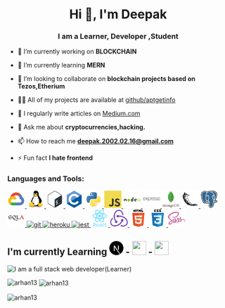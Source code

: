 <h1 align="center">Hi 👋, I'm Deepak</h1>
<h3 align="center">I am a Learner, Developer ,Student</h3>



- 🔭 I’m currently working on **BLOCKCHAIN**

- 🌱 I’m currently learning **MERN**

- 👯 I’m looking to collaborate on **blockchain projects based on Tezos,Etherium**

- 👨‍💻 All of my projects are available at [github/aptgetinfo](https://github.com/aptgetinfo)

- 📝 I regularly write articles on [Medium.com](https://aptgetinfo.medium.com/)

- 💬 Ask me about **cryptocurrencies,hacking.**

- 📫 How to reach me **deepak.2002.02.16@gmail.com**

- ⚡ Fun fact **I hate frontend**


<h3 align="left">Languages and Tools:</h3>
<p align="left">
  <a href="https://console.cloud.google.com/" target="_blank">
    <img
      src="https://raw.githubusercontent.com/devicons/devicon/master/icons/googlecloud/googlecloud-original.svg"
      alt="gcp"
      width="40"
      height="40"
    />
  </a>

  <a href="https://console.cloud.google.com/" target="_blank">
    <img
      src="https://raw.githubusercontent.com/devicons/devicon/master/icons/linux/linux-original.svg"
      alt="linux"
      width="40"
      height="40"
    />
  </a>

  <a href="https://console.cloud.google.com/" target="_blank">
    <img
      src="https://raw.githubusercontent.com/devicons/devicon/master/icons/bash/bash-original.svg"
      alt="bash"
      width="40"
      height="40"
    />
  </a>


  <a href="https://www.cprogramming.com/" target="_blank">
    <img
      src="https://raw.githubusercontent.com/devicons/devicon/master/icons/c/c-original.svg"
      alt="c"
      width="40"
      height="40"
    />
  </a>


  <a href="https://www.python.org/" target="_blank">
    <img
      src="https://raw.githubusercontent.com/devicons/devicon/master/icons/python/python-original.svg"
      alt="python"
      width="40"
      height="40"
    />
  </a>


  <a href="https://developer.mozilla.org/en-US/docs/Web/JavaScript" target="_blank">
    <img
      src="https://raw.githubusercontent.com/devicons/devicon/master/icons/javascript/javascript-original.svg"
      alt="javascript"
      width="40"
      height="40"
    />
  </a>


  <a href="https://nodejs.org" target="_blank">
    <img
      src="https://raw.githubusercontent.com/devicons/devicon/master/icons/nodejs/nodejs-original-wordmark.svg"
      alt="nodejs"
      width="40"
      height="40"
    />
  </a>



   <a href="https://nodejs.org" target="_blank">
    <img
      src="https://raw.githubusercontent.com/devicons/devicon/master/icons/express/express-original-wordmark.svg"
      alt="nodejs"
      width="40"
      height="40"
    />
  </a>

  <a href="https://www.mongodb.com/" target="_blank">
    <img
      src="https://raw.githubusercontent.com/devicons/devicon/master/icons/mongodb/mongodb-original-wordmark.svg"
      alt="mongodb"
      width="40"
      height="40"
    />
  </a>


  <a href="https://www.postgresql.org/" target="_blank">
    <img
      src="https://raw.githubusercontent.com/devicons/devicon/master/icons/flask/flask-original.svg"
      alt="postgresql"
      width="40"
      height="40"
    />
  </a>


  <a href="https://www.postgresql.org/" target="_blank">
    <img
      src="https://raw.githubusercontent.com/devicons/devicon/master/icons/postgresql/postgresql-original.svg"
      alt="postgresql"
      width="40"
      height="40"
    />
  </a>

  <a href="https://www.postgresql.org/" target="_blank">
    <img
      src="https://raw.githubusercontent.com/devicons/devicon/master/icons/sqlalchemy/sqlalchemy-original.svg"
      alt="postgresql"
      width="40"
      height="40"
    />
  </a>




  <a href="https://git-scm.com/" target="_blank">
    <img
      src="https://www.vectorlogo.zone/logos/git-scm/git-scm-icon.svg"
      alt="git"
      width="40"
      height="40"
    />
  </a>
  <a href="https://heroku.com" target="_blank">
    <img
      src="https://www.vectorlogo.zone/logos/heroku/heroku-icon.svg"
      alt="heroku"
      width="40"
      height="40"
    />
  </a>


  <a href="https://jestjs.io" target="_blank">
    <img
      src="https://www.vectorlogo.zone/logos/jestjsio/jestjsio-icon.svg"
      alt="jest"
      width="40"
      height="40"
    />
  </a>


  <a href="https://reactjs.org/" target="_blank">
    <img
      src="https://raw.githubusercontent.com/devicons/devicon/master/icons/react/react-original-wordmark.svg"
      alt="react"
      width="40"
      height="40"
    />
  </a>
  <a href="https://redux.js.org" target="_blank">
    <img
      src="https://raw.githubusercontent.com/devicons/devicon/master/icons/redux/redux-original.svg"
      alt="redux"
      width="40"
      height="40"
    />
  </a>

  <a href="https://www.w3.org/html/" target="_blank">
    <img
      src="https://raw.githubusercontent.com/devicons/devicon/master/icons/html5/html5-original-wordmark.svg"
      alt="html5"
      width="40"
      height="40"
    />
  </a>

  <a href="https://www.w3schools.com/css/" target="_blank">
    <img
      src="https://raw.githubusercontent.com/devicons/devicon/master/icons/css3/css3-original-wordmark.svg"
      alt="css3"
      width="40"
      height="40"
    />
  </a>


  <a href="https://sass-lang.com" target="_blank">
    <img
      src="https://raw.githubusercontent.com/devicons/devicon/master/icons/sass/sass-original.svg"
      alt="sass"
      width="40"
      height="40"
    />
  </a>
</p>


## I'm currently Learning <img height="32" width="32" src="https://raw.githubusercontent.com/devicons/devicon/master/icons/nextjs/nextjs-original.svg" /> - <img height="32" width="32" src="https://cdn.jsdelivr.net/npm/simple-icons@v4/icons/vuetify.svg" /> - <img height="32" width="32" src="https://cdn.jsdelivr.net/npm/simple-icons@v4/icons/firebase.svg" />


![I am a full stack web developer(Learner)](https://miro.medium.com/max/1200/1*2tmzU7bve-VlTkOMWsk_Hw.jpeg)


<p>
  <img
    align="left"
    src="https://github-readme-stats.vercel.app/api/top-langs?username=aptgetinfo&show_icons=true&locale=en&theme=radical"
    alt="arhan13"
  />
</p>

<p>
  &nbsp;<img
    align="center"
    src="https://github-readme-stats.vercel.app/api?username=aptgetinfo&show_icons=true&locale=en&theme=radical"
    alt="arhan13"
  />
</p>


<p>
  <img
    align="center"
    src="https://github-readme-streak-stats.herokuapp.com/?user=aptgetinfo&theme=radical"
    alt="arhan13"
  />
</p>
